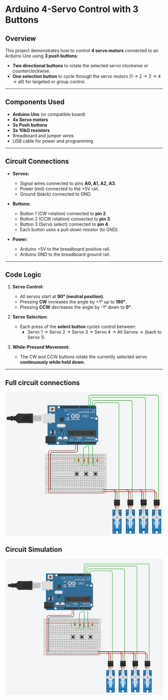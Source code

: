 # Arduino 4-Servo Control with 3 Buttons

## Overview
This project demonstrates how to control **4 servo motors** connected to an Arduino Uno using **3 push buttons**:
- **Two directional buttons** to rotate the selected servo clockwise or counterclockwise.
- **One selection button** to cycle through the servo motors (1 → 2 → 3 → 4 → all) for targeted or group control.

---

## Components Used
- **Arduino Uno** (or compatible board)
- **4x Servo motors**
- **3x Push buttons**
- **3x 10kΩ resistors** 
- Breadboard and jumper wires
- USB cable for power and programming

---

## Circuit Connections
- **Servos:**
  - Signal wires connected to pins **A0, A1, A2, A3**.
  - Power (red) connected to the +5V rail.
  - Ground (black) connected to GND.

- **Buttons:**
  - Button 1 (CW rotation) connected to **pin 2**.
  - Button 2 (CCW rotation) connected to **pin 3**.
  - Button 3 (Servo select) connected to **pin 4**.
  - Each button uses a pull-down resistor (to GND).

- **Power:**
  - Arduino +5V to the breadboard positive rail.
  - Arduino GND to the breadboard ground rail.

---

## Code Logic
1. **Servo Control:**
   - All servos start at **90° (neutral position)**.
   - Pressing **CW** increases the angle by +1° up to **180°**.
   - Pressing **CCW** decreases the angle by -1° down to **0°**.

2. **Servo Selection:**
   - Each press of the **select button** cycles control between:
     - Servo 1 → Servo 2 → Servo 3 → Servo 4 → All Servos → (back to Servo 1).

3. **While-Pressed Movement:**
   - The CW and CCW buttons rotate the currently selected servo **continuously while held down**.

---

## Full circuit connections
![image alt](https://github.com/EyadShami/4_Servo_Motors_Control_System/blob/6b70c51dbd178e6ef8ba54d6ad2f80dc58f81b04/4_Servo_Motors_Control_System.png)

## Circuit Simulation
![image alt](https://github.com/EyadShami/4_Servo_Motors_Control_System/blob/6b70c51dbd178e6ef8ba54d6ad2f80dc58f81b04/Simulation.gif)
